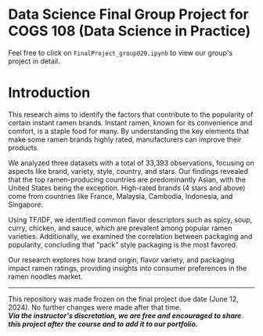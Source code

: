 # Data Science Final Group Project for COGS 108 (Data Science in Practice)

Feel free to click on `FinalProject_group020.ipynb` to view our group's project in detail.

# Introduction
This research aims to identify the factors that contribute to the popularity of certain instant ramen brands. Instant ramen, known for its convenience and comfort, is a staple food for many. By understanding the key elements that make some ramen brands highly rated, manufacturers can improve their products.

We analyzed three datasets with a total of 33,393 observations, focusing on aspects like brand, variety, style, country, and stars. Our findings revealed that the top ramen-producing countries are predominantly Asian, with the United States being the exception. High-rated brands (4 stars and above) come from countries like France, Malaysia, Cambodia, Indonesia, and Singapore.

Using TF/IDF, we identified common flavor descriptors such as spicy, soup, curry, chicken, and sauce, which are prevalent among popular ramen varieties. Additionally, we examined the correlation between packaging and popularity, concluding that "pack" style packaging is the most favored.

Our research explores how brand origin, flavor variety, and packaging impact ramen ratings, providing insights into consumer preferences in the ramen noodles market.


---
This repository was made frozen on the final project due date (June 12, 2024). No further changes were made after that time.
<br>
__*Via the instructor's discretation, we are free and encouraged to share this project after the course and to add it to our portfolio.*__
